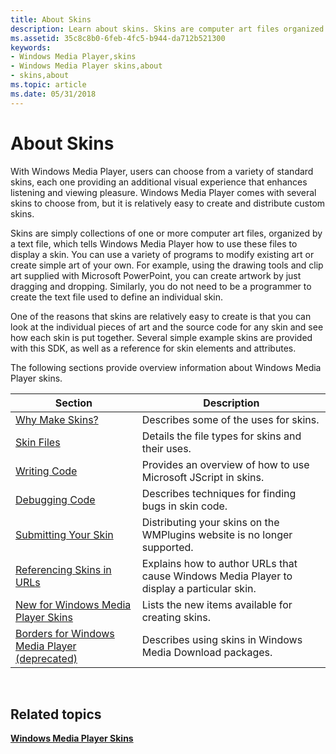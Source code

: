 ```yaml
---
title: About Skins
description: Learn about skins. Skins are computer art files organized by a text file, which tells Windows Media Player how to display a skin.
ms.assetid: 35c8c8b0-6feb-4fc5-b944-da712b521300
keywords:
- Windows Media Player,skins
- Windows Media Player skins,about
- skins,about
ms.topic: article
ms.date: 05/31/2018
---
```


# About Skins

With Windows Media Player, users can choose from a variety of standard skins, each one providing an additional visual experience that enhances listening and viewing pleasure. Windows Media Player comes with several skins to choose from, but it is relatively easy to create and distribute custom skins.

Skins are simply collections of one or more computer art files, organized by a text file, which tells Windows Media Player how to use these files to display a skin. You can use a variety of programs to modify existing art or create simple art of your own. For example, using the drawing tools and clip art supplied with Microsoft PowerPoint, you can create artwork by just dragging and dropping. Similarly, you do not need to be a programmer to create the text file used to define an individual skin.

One of the reasons that skins are relatively easy to create is that you can look at the individual pieces of art and the source code for any skin and see how each skin is put together. Several simple example skins are provided with this SDK, as well as a reference for skin elements and attributes.

The following sections provide overview information about Windows Media Player skins.



| Section                                                                                           | Description                                                                               |
|---------------------------------------------------------------------------------------------------|-------------------------------------------------------------------------------------------|
| [Why Make Skins?](why-make-skins.md)                                                             | Describes some of the uses for skins.                                                     |
| [Skin Files](skin-files.md)                                                                      | Details the file types for skins and their uses.                                          |
| [Writing Code](writing-code.md)                                                                  | Provides an overview of how to use Microsoft JScript in skins.                            |
| [Debugging Code](debugging-code.md)                                                              | Describes techniques for finding bugs in skin code.                                       |
| [Submitting Your Skin](submitting-your-skin.md)                                                  | Distributing your skins on the WMPlugins website is no longer supported.                  |
| [Referencing Skins in URLs](referencing-skins-in-urls.md)                                        | Explains how to author URLs that cause Windows Media Player to display a particular skin. |
| [New for Windows Media Player Skins](new-for-windows-media-player-skins.md)                      | Lists the new items available for creating skins.                                         |
| [Borders for Windows Media Player (deprecated)](borders-for-windows-media-player--deprecated.md) | Describes using skins in Windows Media Download packages.                                 |



 

## Related topics

<dl> <dt>

[**Windows Media Player Skins**](windows-media-player-skins.md)
</dt> </dl>

 

 




